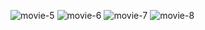 
![movie-5](https://user-images.githubusercontent.com/98634205/177035465-151c141c-c3df-4900-a901-d49e3fe31fb7.png)
![movie-6](https://user-images.githubusercontent.com/98634205/177035483-027dda86-fea2-4029-8b6f-9ed60904d6a4.png)
![movie-7](https://user-images.githubusercontent.com/98634205/177035511-c1443768-6db2-49f9-ab41-e642222d8df6.png)
![movie-8](https://user-images.githubusercontent.com/98634205/177035539-60b3f075-0fc9-4ddc-852d-b85b584f7c4c.jpg)

